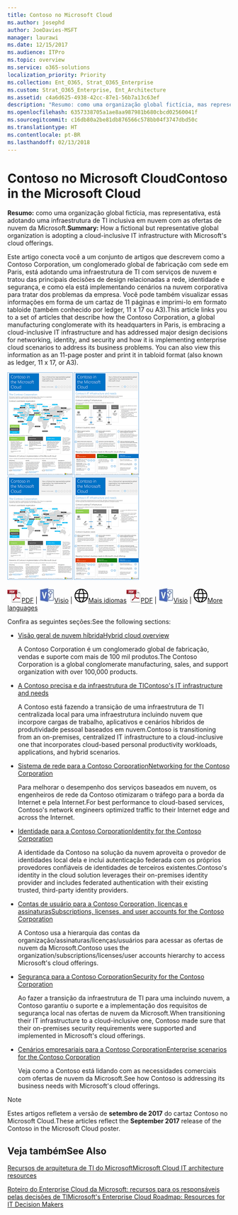 ```yaml
---
title: Contoso no Microsoft Cloud
ms.author: josephd
author: JoeDavies-MSFT
manager: laurawi
ms.date: 12/15/2017
ms.audience: ITPro
ms.topic: overview
ms.service: o365-solutions
localization_priority: Priority
ms.collection: Ent_O365, Strat_O365_Enterprise
ms.custom: Strat_O365_Enterprise, Ent_Architecture
ms.assetid: c4a6d625-4938-42cc-87e1-56b7a13c63ef
description: "Resumo: como uma organização global fictícia, mas representativa, está adotando uma infraestrutura de TI inclusiva em nuvem com as ofertas de nuvem da Microsoft."
ms.openlocfilehash: 6357338705a1ae8aa987981b680cbcd02560041f
ms.sourcegitcommit: c16db80a2be81db876566c578bb04f3747dbd50c
ms.translationtype: HT
ms.contentlocale: pt-BR
ms.lasthandoff: 02/13/2018
---
```

# <a name="contoso-in-the-microsoft-cloud"></a><span data-ttu-id="23583-103">Contoso no Microsoft Cloud</span><span class="sxs-lookup"><span data-stu-id="23583-103">Contoso in the Microsoft Cloud</span></span>

 <span data-ttu-id="23583-104">**Resumo:** como uma organização global fictícia, mas representativa, está adotando uma infraestrutura de TI inclusiva em nuvem com as ofertas de nuvem da Microsoft.</span><span class="sxs-lookup"><span data-stu-id="23583-104">**Summary:** How a fictional but representative global organization is adopting a cloud-inclusive IT infrastructure with Microsoft's cloud offerings.</span></span>
  
<span data-ttu-id="23583-p101">Este artigo conecta você a um conjunto de artigos que descrevem como a Contoso Corporation, um conglomerado global de fabricação com sede em Paris, está adotando uma infraestrutura de TI com serviços de nuvem e tratou das principais decisões de design relacionadas a rede, identidade e segurança, e como ela está implementando cenários na nuvem corporativa para tratar dos problemas da empresa. Você pode também visualizar essas informações em forma de um cartaz de 11 páginas e imprimi-lo em formato tabloide (também conhecido por ledger, 11 x 17 ou A3).</span><span class="sxs-lookup"><span data-stu-id="23583-p101">This article links you to a set of articles that describe how the Contoso Corporation, a global manufacturing conglomerate with its headquarters in Paris, is embracing a cloud-inclusive IT infrastructure and has addressed major design decisions for networking, identity, and security and how it is implementing enterprise cloud scenarios to address its business problems. You can also view this information as an 11-page poster and print it in tabloid format (also known as ledger, 11 x 17, or A3).</span></span>
  
<span data-ttu-id="23583-107">[![Imagem em miniatura do cartaz Contoso na Microsoft Cloud](images/Contoso_Poster/Thumbnail.png)](https://www.microsoft.com/download/details.aspx?id=54427)</span><span class="sxs-lookup"><span data-stu-id="23583-107">[![Thumb image of the Contoso in the Microsoft Cloud poster.](images/Contoso_Poster/Thumbnail.png)](https://www.microsoft.com/download/details.aspx?id=54427)</span></span>
  
<span data-ttu-id="23583-108">![Arquivo PDF](images/Common_Images/PDFIcon.png)[PDF](https://go.microsoft.com/fwlink/p/?linkid=842085)  | ![Arquivo do Visio](images/Common_Images/VisioIcon.png)[Visio](https://go.microsoft.com/fwlink/p/?linkid=842086)  | ![Ver uma página com as versões em outros idiomas](images/Common_Images/GlobeIcon.png)[Mais idiomas](https://www.microsoft.com/download/details.aspx?id=54427)</span><span class="sxs-lookup"><span data-stu-id="23583-108">![PDF file](images/Common_Images/PDFIcon.png)[PDF](https://go.microsoft.com/fwlink/p/?linkid=842085)  | ![Visio file](images/Common_Images/VisioIcon.png)[Visio](https://go.microsoft.com/fwlink/p/?linkid=842086)  | ![See a page with versions in additional languages](images/Common_Images/GlobeIcon.png)[More languages](https://www.microsoft.com/download/details.aspx?id=54427)</span></span>
  
<span data-ttu-id="23583-109">Confira as seguintes seções:</span><span class="sxs-lookup"><span data-stu-id="23583-109">See the following sections:</span></span>
  
- [<span data-ttu-id="23583-110">Visão geral de nuvem híbrida</span><span class="sxs-lookup"><span data-stu-id="23583-110">Hybrid cloud overview</span></span>](hybrid-cloud-overview.md)
    
    <span data-ttu-id="23583-111">A Contoso Corporation é um conglomerado global de fabricação, vendas e suporte com mais de 100 mil produtos.</span><span class="sxs-lookup"><span data-stu-id="23583-111">The Contoso Corporation is a global conglomerate manufacturing, sales, and support organization with over 100,000 products.</span></span>
    
- [<span data-ttu-id="23583-112">A Contoso precisa e da infraestrutura de TI</span><span class="sxs-lookup"><span data-stu-id="23583-112">Contoso's IT infrastructure and needs</span></span>](contoso-it-infrastructure-and-needs.md)
    
    <span data-ttu-id="23583-113">A Contoso está fazendo a transição de uma infraestrutura de TI centralizada local para uma infraestrutura incluindo nuvem que incorpore cargas de trabalho, aplicativos e cenários híbridos de produtividade pessoal baseados em nuvem.</span><span class="sxs-lookup"><span data-stu-id="23583-113">Contoso is transitioning from an on-premises, centralized IT infrastructure to a cloud-inclusive one that incorporates cloud-based personal productivity workloads, applications, and hybrid scenarios.</span></span>
    
- [<span data-ttu-id="23583-114">Sistema de rede para a Contoso Corporation</span><span class="sxs-lookup"><span data-stu-id="23583-114">Networking for the Contoso Corporation</span></span>](networking-for-the-contoso-corporation.md)
    
    <span data-ttu-id="23583-115">Para melhorar o desempenho dos serviços baseados em nuvem, os engenheiros de rede da Contoso otimizaram o tráfego para a borda da Internet e pela Internet.</span><span class="sxs-lookup"><span data-stu-id="23583-115">For best performance to cloud-based services, Contoso's network engineers optimized traffic to their Internet edge and across the Internet.</span></span>
    
- [<span data-ttu-id="23583-116">Identidade para a Contoso Corporation</span><span class="sxs-lookup"><span data-stu-id="23583-116">Identity for the Contoso Corporation</span></span>](identity-for-the-contoso-corporation.md)
    
    <span data-ttu-id="23583-117">A identidade da Contoso na solução da nuvem aproveita o provedor de identidades local dela e inclui autenticação federada com os próprios provedores confiáveis de identidades de terceiros existentes.</span><span class="sxs-lookup"><span data-stu-id="23583-117">Contoso's identity in the cloud solution leverages their on-premises identity provider and includes federated authentication with their existing trusted, third-party identity providers.</span></span>
    
- [<span data-ttu-id="23583-118">Contas de usuário para a Contoso Corporation, licenças e assinaturas</span><span class="sxs-lookup"><span data-stu-id="23583-118">Subscriptions, licenses, and user accounts for the Contoso Corporation</span></span>](subscriptions-licenses-and-user-accounts-for-the-contoso-corporation.md)
    
    <span data-ttu-id="23583-119">A Contoso usa a hierarquia das contas da organização/assinaturas/licenças/usuários para acessar as ofertas de nuvem da Microsoft.</span><span class="sxs-lookup"><span data-stu-id="23583-119">Contoso uses the organization/subscriptions/licenses/user accounts hierarchy to access Microsoft's cloud offerings.</span></span>
    
- [<span data-ttu-id="23583-120">Segurança para a Contoso Corporation</span><span class="sxs-lookup"><span data-stu-id="23583-120">Security for the Contoso Corporation</span></span>](security-for-the-contoso-corporation.md)
    
    <span data-ttu-id="23583-121">Ao fazer a transição da infraestrutura de TI para uma incluindo nuvem, a Contoso garantiu o suporte e a implementação dos requisitos de segurança local nas ofertas de nuvem da Microsoft.</span><span class="sxs-lookup"><span data-stu-id="23583-121">When transitioning their IT infrastructure to a cloud-inclusive one, Contoso made sure that their on-premises security requirements were supported and implemented in Microsoft's cloud offerings.</span></span>
    
- [<span data-ttu-id="23583-122">Cenários empresariais para a Contoso Corporation</span><span class="sxs-lookup"><span data-stu-id="23583-122">Enterprise scenarios for the Contoso Corporation</span></span>](enterprise-scenarios-for-the-contoso-corporation.md)
    
    <span data-ttu-id="23583-123">Veja como a Contoso está lidando com as necessidades comerciais com ofertas de nuvem da Microsoft.</span><span class="sxs-lookup"><span data-stu-id="23583-123">See how Contoso is addressing its business needs with Microsoft's cloud offerings.</span></span>
    
> [!NOTE]
> <span data-ttu-id="23583-124">Estes artigos refletem a versão de **setembro de 2017** do cartaz Contoso no Microsoft Cloud.</span><span class="sxs-lookup"><span data-stu-id="23583-124">These articles reflect the **September 2017** release of the Contoso in the Microsoft Cloud poster.</span></span>
  
## <a name="see-also"></a><span data-ttu-id="23583-125">Veja também</span><span class="sxs-lookup"><span data-stu-id="23583-125">See Also</span></span>

[<span data-ttu-id="23583-126">Recursos de arquitetura de TI do Microsoft</span><span class="sxs-lookup"><span data-stu-id="23583-126">Microsoft Cloud IT architecture resources</span></span>](microsoft-cloud-it-architecture-resources.md)

[<span data-ttu-id="23583-127">Roteiro do Enterprise Cloud da Microsoft: recursos para os responsáveis pelas decisões de TI</span><span class="sxs-lookup"><span data-stu-id="23583-127">Microsoft's Enterprise Cloud Roadmap: Resources for IT Decision Makers</span></span>](https://sway.com/FJ2xsyWtkJc2taRD)



